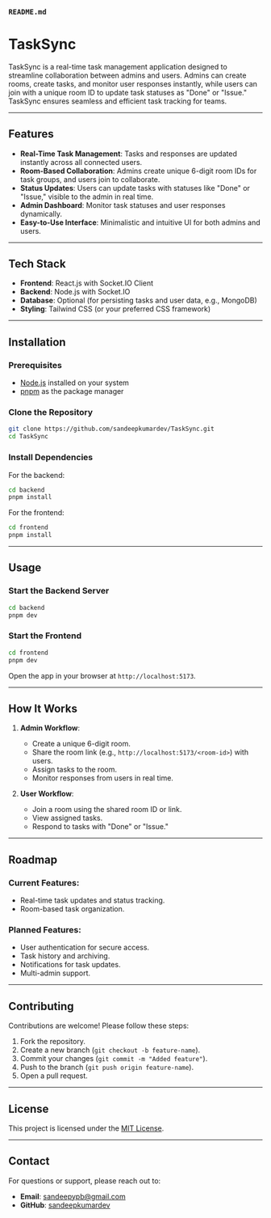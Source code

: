 ### `README.md`

# TaskSync

TaskSync is a real-time task management application designed to streamline collaboration between admins and users. Admins can create rooms, create tasks, and monitor user responses instantly, while users can join with a unique room ID to update task statuses as "Done" or "Issue." TaskSync ensures seamless and efficient task tracking for teams.

---

## Features

- **Real-Time Task Management**: Tasks and responses are updated instantly across all connected users.
- **Room-Based Collaboration**: Admins create unique 6-digit room IDs for task groups, and users join to collaborate.
- **Status Updates**: Users can update tasks with statuses like "Done" or "Issue," visible to the admin in real time.
- **Admin Dashboard**: Monitor task statuses and user responses dynamically.
- **Easy-to-Use Interface**: Minimalistic and intuitive UI for both admins and users.

---

## Tech Stack

- **Frontend**: React.js with Socket.IO Client
- **Backend**: Node.js with Socket.IO
- **Database**: Optional (for persisting tasks and user data, e.g., MongoDB)
- **Styling**: Tailwind CSS (or your preferred CSS framework)

---

## Installation

### Prerequisites

- [Node.js](https://nodejs.org/) installed on your system
- [pnpm](https://pnpm.io/) as the package manager

### Clone the Repository

```bash
git clone https://github.com/sandeepkumardev/TaskSync.git
cd TaskSync
```

### Install Dependencies

For the backend:

```bash
cd backend
pnpm install
```

For the frontend:

```bash
cd frontend
pnpm install
```

---

## Usage

### Start the Backend Server

```bash
cd backend
pnpm dev
```

### Start the Frontend

```bash
cd frontend
pnpm dev
```

Open the app in your browser at `http://localhost:5173`.

---

## How It Works

1. **Admin Workflow**:

   - Create a unique 6-digit room.
   - Share the room link (e.g., `http://localhost:5173/<room-id>`) with users.
   - Assign tasks to the room.
   - Monitor responses from users in real time.

2. **User Workflow**:
   - Join a room using the shared room ID or link.
   - View assigned tasks.
   - Respond to tasks with "Done" or "Issue."

---

## Roadmap

### Current Features:

- Real-time task updates and status tracking.
- Room-based task organization.

### Planned Features:

- User authentication for secure access.
- Task history and archiving.
- Notifications for task updates.
- Multi-admin support.

---

## Contributing

Contributions are welcome! Please follow these steps:

1. Fork the repository.
2. Create a new branch (`git checkout -b feature-name`).
3. Commit your changes (`git commit -m "Added feature"`).
4. Push to the branch (`git push origin feature-name`).
5. Open a pull request.

---

## License

This project is licensed under the [MIT License](LICENSE).

---

## Contact

For questions or support, please reach out to:

- **Email**: sandeepypb@gmail.com
- **GitHub**: [sandeepkumardev](https://github.com/sandeepkumardev)

